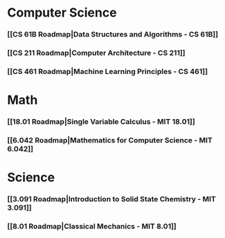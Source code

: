 # Computer Science
### [[CS 61B Roadmap|Data Structures and Algorithms - CS 61B]]
### [[CS 211 Roadmap|Computer Architecture - CS 211]]
### [[CS 461 Roadmap|Machine Learning Principles - CS 461]]
# Math
### [[18.01 Roadmap|Single Variable Calculus - MIT 18.01]]
### [[6.042 Roadmap|Mathematics for Computer Science - MIT 6.042]]
# Science
### [[3.091 Roadmap|Introduction to Solid State Chemistry - MIT 3.091]]
### [[8.01 Roadmap|Classical Mechanics - MIT 8.01]]